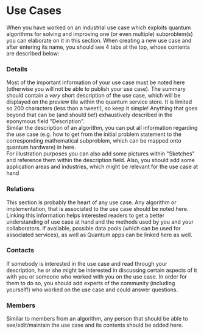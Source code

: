 # Use Cases
When you have worked on an industrial use case which exploits quantum algorithms for solving and improving one (or even multiple) subproblem(s) you can elaborate on it in this section.
When creating a new use case and after entering its name, you should see 4 tabs at the top, whose contents are described below:

### Details

Most of the important information of your use case must be noted here (otherwise you will not be able to publish your use case).
The summary should contain a *very* short description of the use case, which will be displayed on the preview tile within the quantum service store.
It is limited so 200 characters (less than a tweet!), so keep it simple!
Anything that goes beyond that can be (and should be!) exhaustively described in the eponymous field "Description".  
Similar the description of an algorithm, you can put all information regarding the use case (e.g. how to get from the initial problem statement to the corresponding mathematical subproblem, which can be mapped onto quantum hardware) in here.  
For illustration purposes you can also add some pictures within "Sketches" and reference them within the description field. Also, you should add some application areas and industries, which might be relevant for the use case at hand

### Relations

This section is probably the heart of any use case. Any algorithm or implementation, that is associated to the use case should be noted here. Linking this information helps interested readers to get a better understanding of use case at hand and the methods used by you and your collaborators. If available, possible data pools (which can be used for associated services), as well as Quantum apps can be linked here as well.

### Contacts

If somebody is interested in the use case and read through your description, he or she might be interested in discussing certain aspects of it with you or someone who worked with you on the use case. In order for them to do so, you should add experts of the community (including yourself!) who worked on the use case and could answer questions.

### Members

Similar to members from an algorithm, any person that should be able to see/edit/maintain the use case and its contents should be added here.
